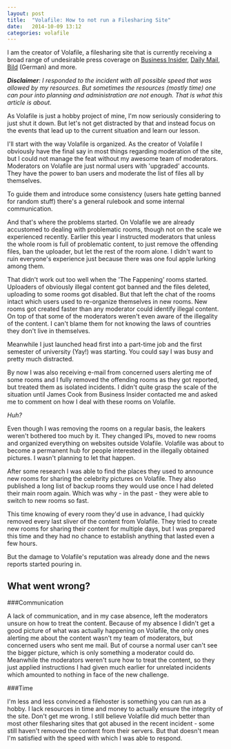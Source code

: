 ```yaml
---
layout: post
title:  "Volafile: How to not run a Filesharing Site"
date:   2014-10-09 13:12
categories: volafile
---
```


I am the creator of Volafile, a filesharing site that is currently receiving a 
broad range of undesirable press coverage on 
[Business Insider](http://www.businessinsider.com/internet-marketplace-for-hacked-photos-of-naked-celebrities-2014-10), 
[Daily Mail](http://www.dailymail.co.uk/news/article-2785871/Photos-unreleased-potentially-massive-collection-stolen-celebrity-nudes-bought-online-350.html),
[Bild](http://www.bild.de/unterhaltung/leute/promi/nackt-fotos-fuer-350-dollar-im-internet-38081392.bild.html) (German) and more.

*__Disclaimer__: I responded to the incident with all possible speed that was allowed by my resources. But sometimes the resources (mostly time) one can pour into planning and administration are not enough. That is what this article is about.*

As Volafile is just a hobby project of mine, I'm now seriously considering to just shut it down.
But let's not get distracted by that and instead focus on the events that lead up to the current situation and learn our lesson.

I'll start with the way Volafile is organized. As the creator of Volafile I obviously
have the final say in most things regarding moderation of the site, but I could not manage
the feat without my awesome team of moderators. Moderators on Volafile are just normal users
with 'upgraded' accounts. They have the power to ban users and moderate the list of files all by themselves.

To guide them and introduce some consistency (users hate getting banned for random stuff) there's a general rulebook and some internal communication.

And that's where the problems started. On Volafile we are already accustomed to dealing with problematic rooms, though not on the scale we experienced recently. Earlier this year I instructed moderators that unless the whole room is full of problematic content, to just remove the offending files, ban the uploader, but let the rest of the room alone. I didn't want to ruin everyone's experience just because there was one foul apple lurking among them.

That didn't work out too well when the 'The Fappening' rooms started. Uploaders of obviously illegal content got banned and the files deleted, uploading to some rooms got disabled. 
But that left the chat of the rooms intact which users used to re-organize themselves in new rooms. New rooms got created faster than any moderator could identify illegal content. On top of that some of the moderators weren't even aware of the illegality of the content. I can't blame them for not knowing the laws of countries they don't live in themselves.

Meanwhile I just launched head first into a part-time job and the first semester of university (Yay!) was starting. You could say I was busy and pretty much distracted.

By now I was also receiving e-mail from concerned users alerting me of some rooms and I fully removed the offending rooms as they got reported, but treated them as isolated incidents. I didn't quite grasp the scale of the situation until James Cook from Business Insider contacted me and asked me to comment on how I deal with these rooms on Volafile. 

*Huh?* 

Even though I was removing the rooms on a regular basis, the leakers weren't bothered too much by it.
They changed IPs, moved to new rooms and organized everything on websites outside Volafile. Volafile was about to become a permanent hub for people interested in the illegally obtained pictures. I wasn't planning to let that happen.

After some research I was able to find the places they used to announce new rooms for sharing the celebrity pictures on Volafile. They also published a long list of backup rooms they would use once I had deleted their main room again. Which was why - in the past - they were able to switch to new rooms so fast.

This time knowing of every room they'd use in advance, I had quickly removed every last sliver of the content from Volafile. They tried to create new rooms for sharing their content for multiple days, but I was prepared this time and they had no chance to establish anything that lasted even a few hours.

But the damage to Volafile's reputation was already done and the news reports started pouring in.

What went wrong?
----------------

###Communication

A lack of communication, and in my case absence, left the moderators unsure on how to treat the content.
Because of my absence I didn't get a good picture of what was actually happening on Volafile, the only ones alerting me about the content wasn't my team of moderators, but concerned users who sent me mail.
But of course a normal user can't see the bigger picture, which is only something a moderator could do.
Meanwhile the moderators weren't sure how to treat the content, so they just applied instructions I had given much earlier for unrelated incidents which amounted to nothing in face of the new challenge.

###Time

I'm less and less convinced a filehoster is something you can run as a hobby. I lack resources in time and money to actually ensure the integrity of the site. Don't get me wrong. I still believe Volafile did much better than most other filesharing sites that got abused in the recent incident - some still haven't removed the content from their servers. But that doesn't mean I'm satisfied with the speed with which I was able to respond.
